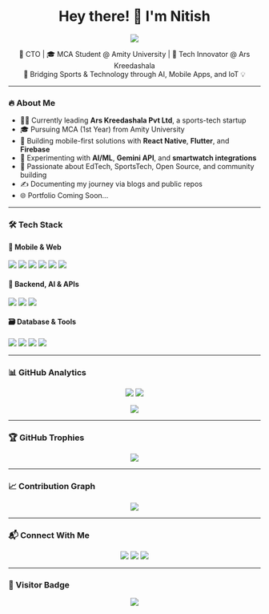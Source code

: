 <!-- HEADER -->
<h1 align="center">Hey there! 👋 I'm Nitish</h1>
<p align="center">
  <img src="https://capsule-render.vercel.app/api?type=waving&color=gradient&height=100&section=header&text=Welcome%20to%20My%20GitHub&fontSize=30&fontAlign=center" />
</p>

<p align="center">
🚀 CTO | 🎓 MCA Student @ Amity University | 🧠 Tech Innovator @ Ars Kreedashala
<br />
🏏 Bridging Sports & Technology through AI, Mobile Apps, and IoT 💡
</p>

---

### 🔥 About Me

- 👨‍💻 Currently leading **Ars Kreedashala Pvt Ltd**, a sports-tech startup
- 🎓 Pursuing MCA (1st Year) from Amity University
- 📱 Building mobile-first solutions with **React Native**, **Flutter**, and **Firebase**
- 🤖 Experimenting with **AI/ML**, **Gemini API**, and **smartwatch integrations**
- 🧩 Passionate about EdTech, SportsTech, Open Source, and community building
- ✍️ Documenting my journey via blogs and public repos
- 🌐 Portfolio Coming Soon...

---

### 🛠 Tech Stack

#### 🚀 Mobile & Web
<p>
  <img src="https://img.shields.io/badge/React_Native-20232A?style=for-the-badge&logo=react&logoColor=61DAFB" />
  <img src="https://img.shields.io/badge/Flutter-02569B?style=for-the-badge&logo=flutter&logoColor=white" />
  <img src="https://img.shields.io/badge/Firebase-FFCA28?style=for-the-badge&logo=firebase&logoColor=black" />
  <img src="https://img.shields.io/badge/React.js-61DAFB?style=for-the-badge&logo=react&logoColor=black" />
  <img src="https://img.shields.io/badge/TailwindCSS-38bdf8?style=for-the-badge&logo=tailwind-css&logoColor=white" />
  <img src="https://img.shields.io/badge/Next.js-000000?style=for-the-badge&logo=next.js&logoColor=white" />
</p>

#### 🧠 Backend, AI & APIs
<p>
  <img src="https://img.shields.io/badge/Node.js-339933?style=for-the-badge&logo=node.js&logoColor=white" />
  <img src="https://img.shields.io/badge/Express.js-000000?style=for-the-badge&logo=express&logoColor=white" />
  <img src="https://img.shields.io/badge/Gemini_API-412991?style=for-the-badge&logo=openai&logoColor=white" />
</p>

#### 🗃️ Database & Tools
<p>
  <img src="https://img.shields.io/badge/MongoDB-47A248?style=for-the-badge&logo=mongodb&logoColor=white" />
  <img src="https://img.shields.io/badge/MySQL-005C84?style=for-the-badge&logo=mysql&logoColor=white" />
  <img src="https://img.shields.io/badge/Postman-FF6C37?style=for-the-badge&logo=postman&logoColor=white" />
  <img src="https://img.shields.io/badge/Vercel-000000?style=for-the-badge&logo=vercel&logoColor=white" />
</p>

---

### 📊 GitHub Analytics

<p align="center">
  <img src="https://github-readme-stats.vercel.app/api?username=nitishkumar80&show_icons=true&theme=radical" />
  <img src="https://github-readme-streak-stats.herokuapp.com?user=nitishkumar80&theme=radical" />
</p>

<p align="center">
  <img src="https://github-readme-stats.vercel.app/api/top-langs/?username=nitishkumar80&layout=compact&theme=radical" />
</p>

---

### 🏆 GitHub Trophies

<p align="center">
  <img src="https://github-profile-trophy.vercel.app/?username=nitishkumar80&theme=gruvbox" />
</p>

---

### 📈 Contribution Graph

<p align="center">
  <img src="https://github-readme-activity-graph.vercel.app/graph?username=nitishkumar80&theme=react-dark" />
</p>

---

### 📬 Connect With Me

<p align="center">
  <a href="https://linkedin.com/in/nitishars"><img src="https://img.shields.io/badge/LinkedIn-%230077B5.svg?style=for-the-badge&logo=linkedin&logoColor=white"/></a>
  <a href="mailto:nitish.cto@arskreedashala.com"><img src="https://img.shields.io/badge/Gmail-%231DA1F2.svg?style=for-the-badge&logo=gmail&logoColor=white"/></a>
  <a href="https://github.com/nitishkumar80"><img src="https://img.shields.io/badge/GitHub-%23181717.svg?style=for-the-badge&logo=github&logoColor=white"/></a>
</p>

---

### 🧭 Visitor Badge

<p align="center">
  <img src="https://komarev.com/ghpvc/?username=nitishkumar80&label=Visitors&color=blueviolet&style=flat-square" />
</p>
